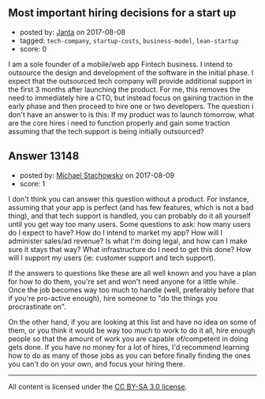 ## Most important hiring decisions for a start up

- posted by: [Janta](https://stackexchange.com/users/11507674/janta) on 2017-08-08
- tagged: `tech-company`, `startup-costs`, `business-model`, `lean-startup`
- score: 0

<p>I am a sole founder of a mobile/web app Fintech business. I intend to outsource the design and development of the software in the initial phase. I expect that the outsourced tech company will provide additional support in the first 3 months after launching the product.  For me, this removes the need to immediately hire a CTO, but instead focus on gaining traction in the early phase and then proceed to hire one or two developers.  The question i don't have an answer to is this:  If my product was to launch tomorrow, what are the core hires i need to function properly and gain some traction assuming that the tech support is being initially outsourced?</p>



## Answer 13148

- posted by: [Michael Stachowsky](https://stackexchange.com/users/6379999/michael-stachowsky) on 2017-08-09
- score: 1

<p>I don't think you can answer this question without a product.  For instance, assuming that your app is perfect (and has few features, which is not a bad thing), and that tech support is handled, you can probably do it all yourself until you get way too many users.  Some questions to ask: how many users do I expect to have?  How do I intend to market my app?  How will I administer sales/ad revenue?  Is what I'm doing legal, and how can I make sure it stays that way?  What infrastructure do I need to get this done?   How will I support my users (ie: customer support and tech support).  </p>

<p>If the answers to questions like these are all well known and you have a plan for how to do them, you're set and won't need anyone for a little while.  Once the job becomes way too much to handle (well, preferably before that if you're pro-active enough), hire someone to "do the things you procrastinate on".  </p>

<p>On the other hand, if you are looking at this list and have no idea on some of them, or you think it would be way too much to work to do it all, hire enough people so that the amount of work you are capable of/competent in doing gets done.  If you have no money for a lot of hires, I'd recommend learning how to do as many of those jobs as you can before finally finding the ones you can't do on your own, and focus your hiring there.</p>




---

All content is licensed under the [CC BY-SA 3.0 license](https://creativecommons.org/licenses/by-sa/3.0/).
